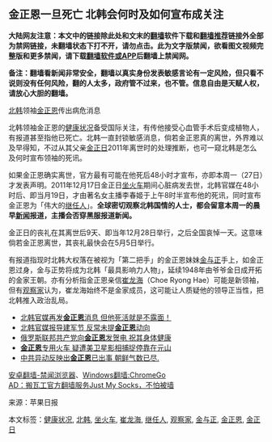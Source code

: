 <h2>金正恩一旦死亡 北韩会何时及如何宣布成关注</h2> <p class="notice"><b>大陆网友注意：本文中的链接除此处和文末的<a href="https://github.com/bannedbook/fanqiang" >翻墙</a>软件下载和<a href="https://github.com/killgcd/justmysocks/blob/master/README.md">翻墙推荐</a>链接外全部为禁网链接，未翻墙状态下打不开，请勿点击。此为文字版禁闻，欲看图文视频完整版和更多禁闻，请下载<a href="https://github.com/bannedbook/fanqiang">翻墙软件或APP</a>后翻墙上禁闻网。</p><p>备注：翻墙看新闻非常安全，翻墙以真实身份发表敏感言论有一定风险，但只看不说则没有任何风险，翻的人太多，政府管不过来，也不管。信息自由是天赋人权，请放心大胆的翻墙。</b></p>  <div class="entry"> <p id="conimg"><a href="https://www.bannedbook.org/bnews/tag/%e5%8c%97%e9%9f%a9/" class="st_tag internal_tag" rel="tag" title="标签 北韩 下的日志">北韩</a>领袖<a href="https://www.bannedbook.org/bnews/tag/%e9%87%91%e6%ad%a3%e6%81%a9/" class="st_tag internal_tag" rel="tag" title="标签 金正恩 下的日志">金正恩</a>传出病危消息</p> <p>北韩领袖金正恩的<a href="https://www.bannedbook.org/bnews/tag/%E5%81%A5%E5%BA%B7%E7%8A%B6%E5%86%B5/" class="st_tag internal_tag" rel="tag" title="标签 健康状况 下的日志">健康状况</a>备受国际关注，有传他接受心血管手术后变成植物人，有报道甚至指他已死亡。北韩一直封锁敏感消息，倘若金正恩真的离世，外界难以及早得知，不过从其父亲<a href="https://www.bannedbook.org/bnews/tag/%e9%87%91%e6%ad%a3%e6%97%a5/" class="st_tag internal_tag" rel="tag" title="标签 金正日 下的日志">金正日</a>2011年离世时的处理推断，也可一窥北韩是怎么及何时宣布领袖的死讯。</p> <p>如果金正恩确实离世，官方最有可能在他死后48小时才宣布，亦即本周一（27日）才发表声明。2011年12月17日金正日<a href="https://www.bannedbook.org/bnews/tag/%E5%9D%90%E7%81%AB%E8%BD%A6/" class="st_tag internal_tag" rel="tag" title="标签 坐火车 下的日志">坐火车</a>期间心脏病发去世，北韩官媒在48小时后、即当月19日，才由著名女主播李春姬于上午8时半宣布他的死讯，同时宣布金正恩为「伟大的<a href="https://www.bannedbook.org/bnews/tag/%E7%BB%A7%E4%BB%BB%E4%BA%BA/" class="st_tag internal_tag" rel="tag" title="标签 继任人 下的日志">继任人</a>」。<strong>全球密切观察北韩国情的人士，都会留意本周一的晨早<span class='wp_keywordlink_affiliate'><a href="https://www.bannedbook.org/" title="新闻">新闻</a></span>报道，主播会否穿黑服报道新闻。</strong></p>  <p>金正日的丧礼在其离世后9天、即当年12月28日举行，之后全国哀悼一天。这意味倘若金正恩离世，其丧礼最快会在5月5日举行。</p> <p>有报道指现时北韩大权落在被视为「第二把手」的金正恩妹妹<a href="https://www.bannedbook.org/bnews/tag/%e9%87%91%e4%b8%8e%e6%ad%a3/" class="st_tag internal_tag" rel="tag" title="标签 金与正 下的日志">金与正</a>手上，如金正恩过身，金与正势将成为北韩「最具影响力人物」，延续1948年由爷爷金日成开拓的金家王朝。亦有分析指金正恩亲信<a href="https://www.bannedbook.org/bnews/tag/%e5%b4%94%e9%be%99%e6%b5%b7/" class="st_tag internal_tag" rel="tag" title="标签 崔龙海 下的日志">崔龙海</a>（Choe Ryong Hae）可能是新领袖，但有<a href="https://www.bannedbook.org/bnews/tag/%E8%A7%82%E5%AF%9F%E5%AE%B6/" class="st_tag internal_tag" rel="tag" title="标签 观察家 下的日志">观察家</a>认为，崔龙海始终不是金家成员，这可能让人质疑他的领导正当性，把北韩推入政治乱局。</p> <ul class='op-related-articles' title='相关阅读'> <li><a href='https://www.bannedbook.org/bnews/worldnews/20200426/1319612.html' target='_blank'>北韩官媒再发<b>金正恩</b>消息 但他死活就是不露面！</a></li> <li><a href='https://www.bannedbook.org/bnews/worldnews/20200426/1319568.html' target='_blank'>北韩官媒报导建军节 反常未提<b>金正恩</b>动向</a></li> <li><a href='https://www.bannedbook.org/bnews/baitai/20200426/1319557.html' target='_blank'>俄罗斯联邦共产党向<b>金正恩</b>发贺电 祝其身体健康</a></li> <li><a href='https://www.bannedbook.org/bnews/cnnews/20200426/1319521.html' target='_blank'><b>金正恩</b>专用火车 疑遭美卫星影相捕捉停靠在元山</a></li> <li><a href='https://www.bannedbook.org/bnews/comments/20200426/1319510.html' target='_blank'>中共异动反映出<b>金正恩</b>已出事 朝鲜气数已尽.</a></li> </ul> <div class="texttj"> <a href="https://github.com/bannedbook/fanqiang/wiki/%E5%AE%89%E5%8D%93%E7%BF%BB%E5%A2%99-%E7%A6%81%E9%97%BB%E6%B5%8F%E8%A7%88%E5%99%A8" target="_blank">安卓翻墙-禁闻浏览器</a>、<a href="https://github.com/bannedbook/fanqiang/wiki/Chrome%E4%B8%80%E9%94%AE%E7%BF%BB%E5%A2%99%E5%8C%85" target="_blank">Windows翻墙:ChromeGo</a><br/> <a href="https://github.com/killgcd/justmysocks/blob/master/README.md" target="_blank">AD：搬瓦工官方翻墙服务Just My Socks，不怕被墙</a> </div><p> 来源：苹果日报 </p> <a name='sharetosocial'></a>           </div><!--END ENTRY--> <div class="postfooter"> <div>本文标签：<a href="https://www.bannedbook.org/bnews/tag/%E5%81%A5%E5%BA%B7%E7%8A%B6%E5%86%B5/" rel="tag">健康状况</a>, <a href="https://www.bannedbook.org/bnews/tag/%e5%8c%97%e9%9f%a9/" rel="tag">北韩</a>, <a href="https://www.bannedbook.org/bnews/tag/%E5%9D%90%E7%81%AB%E8%BD%A6/" rel="tag">坐火车</a>, <a href="https://www.bannedbook.org/bnews/tag/%e5%b4%94%e9%be%99%e6%b5%b7/" rel="tag">崔龙海</a>, <a href="https://www.bannedbook.org/bnews/tag/%E7%BB%A7%E4%BB%BB%E4%BA%BA/" rel="tag">继任人</a>, <a href="https://www.bannedbook.org/bnews/tag/%E8%A7%82%E5%AF%9F%E5%AE%B6/" rel="tag">观察家</a>, <a href="https://www.bannedbook.org/bnews/tag/%e9%87%91%e4%b8%8e%e6%ad%a3/" rel="tag">金与正</a>, <a href="https://www.bannedbook.org/bnews/tag/%e9%87%91%e6%ad%a3%e6%81%a9/" rel="tag">金正恩</a>, <a href="https://www.bannedbook.org/bnews/tag/%e9%87%91%e6%ad%a3%e6%97%a5/" rel="tag">金正日</a></div>  </div><!--END POSTFOOTER--> 